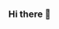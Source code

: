 ### Hi there 👋

<!--
**JooaeSon/JooaeSon** is a ✨ _special_ ✨ repository because its `README.md` (this file) appears on your GitHub profile.
https://github.com/gjbae1212/hit-counter

Here are some ideas to get you started:

- 🔭 I’m currently working on ...
- 🌱 I’m currently learning ...
- 👯 I’m looking to collaborate on ...
- 🤔 I’m looking for help with ...
- 💬 Ask me about ...
- 📫 How to reach me: ...
- 😄 Pronouns: ...
- ⚡ Fun fact: ...
-->
